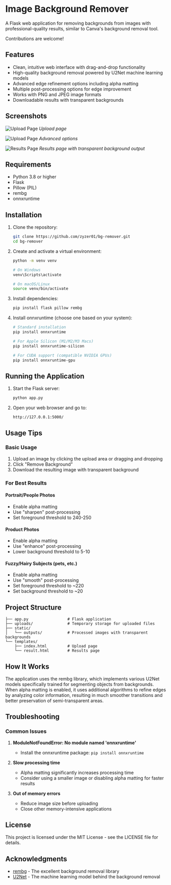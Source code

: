 # Image Background Remover

A Flask web application for removing backgrounds from images with professional-quality results, similar to Canva's background removal tool.

Contributions are welcome!

## Features

- Clean, intuitive web interface with drag-and-drop functionality
- High-quality background removal powered by U2Net machine learning models
- Advanced edge refinement options including alpha matting
- Multiple post-processing options for edge improvement
- Works with PNG and JPEG image formats
- Downloadable results with transparent backgrounds

## Screenshots

![Upload Page](./assets/index.png)
*Upload page*

![Upload Page](./assets/options.png)
*Advanced options*

![Results Page](./assets/result.png)
*Results page with transparent background output*

## Requirements

- Python 3.8 or higher
- Flask
- Pillow (PIL)
- rembg
- onnxruntime

## Installation

1. Clone the repository:
   ```bash
   git clone https://github.com/zyzer01/bg-remover.git
   cd bg-remover
   ```

2. Create and activate a virtual environment:
   ```bash
   python -m venv venv
   
   # On Windows
   venv\Scripts\activate
   
   # On macOS/Linux
   source venv/bin/activate
   ```

3. Install dependencies:
   ```bash
   pip install flask pillow rembg
   ```

4. Install onnxruntime (choose one based on your system):
   ```bash
   # Standard installation
   pip install onnxruntime
   
   # For Apple Silicon (M1/M2/M3 Macs)
   pip install onnxruntime-silicon
   
   # For CUDA support (compatible NVIDIA GPUs)
   pip install onnxruntime-gpu
   ```

## Running the Application

1. Start the Flask server:
   ```bash
   python app.py
   ```

2. Open your web browser and go to:
   ```
   http://127.0.0.1:5000/
   ```

## Usage Tips

### Basic Usage
1. Upload an image by clicking the upload area or dragging and dropping
2. Click "Remove Background"
3. Download the resulting image with transparent background

### For Best Results

#### Portrait/People Photos
- Enable alpha matting
- Use "sharpen" post-processing
- Set foreground threshold to 240-250

#### Product Photos
- Enable alpha matting
- Use "enhance" post-processing
- Lower background threshold to 5-10

#### Fuzzy/Hairy Subjects (pets, etc.)
- Enable alpha matting
- Use "smooth" post-processing
- Set foreground threshold to ~220
- Set background threshold to ~20

## Project Structure

```
├── app.py                 # Flask application
├── uploads/               # Temporary storage for uploaded files
├── static/
│   └── outputs/           # Processed images with transparent backgrounds
└── templates/
    ├── index.html         # Upload page
    └── result.html        # Results page
```

## How It Works

The application uses the rembg library, which implements various U2Net models specifically trained for segmenting objects from backgrounds. When alpha matting is enabled, it uses additional algorithms to refine edges by analyzing color information, resulting in much smoother transitions and better preservation of semi-transparent areas.

## Troubleshooting

### Common Issues

1. **ModuleNotFoundError: No module named 'onnxruntime'**
   - Install the onnxruntime package: `pip install onnxruntime`

2. **Slow processing time**
   - Alpha matting significantly increases processing time
   - Consider using a smaller image or disabling alpha matting for faster results

3. **Out of memory errors**
   - Reduce image size before uploading
   - Close other memory-intensive applications

## License

This project is licensed under the MIT License - see the LICENSE file for details.

## Acknowledgments

- [rembg](https://github.com/danielgatis/rembg) - The excellent background removal library
- [U2Net](https://github.com/xuebinqin/U-2-Net) - The machine learning model behind the background removal